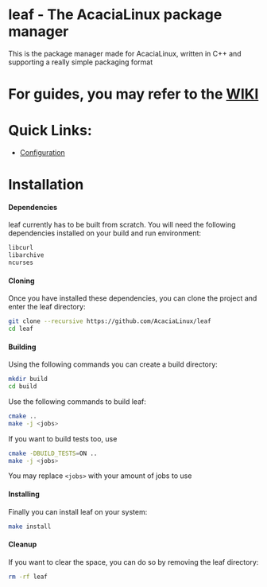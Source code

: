 # leaf - The AcaciaLinux package manager

This is the package manager made for AcaciaLinux, written in C++ and supporting a really simple packaging format

# For guides, you may refer to the [WIKI](https://github.com/AcaciaLinux/leaf/wiki)

# Quick Links:

- [Configuration](https://github.com/AcaciaLinux/leaf/wiki/Configuration)

# Installation

#### Dependencies

leaf currently has to be built from scratch. You will need the following dependencies installed on your build and run environment:

```bash
libcurl
libarchive
ncurses
```

#### Cloning

Once you have installed these dependencies, you can clone the project and enter the leaf directory:

```bash
git clone --recursive https://github.com/AcaciaLinux/leaf
cd leaf
```

#### Building

Using the following commands you can create a build directory:

```bash
mkdir build
cd build
```

Use the following commands to build leaf:

```bash
cmake ..
make -j <jobs>
```

If you want to build tests too, use

```bash
cmake -DBUILD_TESTS=ON ..
make -j <jobs>
```

You may replace `<jobs>` with your amount of jobs to use

#### Installing

Finally you can install leaf on your system:

```bash
make install
```

#### Cleanup

If you want to clear the space, you can do so by removing the leaf directory:

```bash
rm -rf leaf
```
